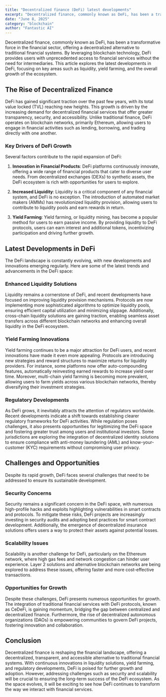 ```yaml
---
title: "Decentralized finance (DeFi) latest developments"
excerpt: "Decentralized finance, commonly known as DeFi, has been a transformative force in the financial sector, offering a decentralized alternative to tradit..."
date: "June 8, 2025"
category: "blockchain"
author: "Fantastic AI"
---
```


Decentralized finance, commonly known as DeFi, has been a transformative force in the financial sector, offering a decentralized alternative to traditional financial systems. By leveraging blockchain technology, DeFi provides users with unprecedented access to financial services without the need for intermediaries. This article explores the latest developments in DeFi, focusing on key areas such as liquidity, yield farming, and the overall growth of the ecosystem.

## The Rise of Decentralized Finance

DeFi has gained significant traction over the past few years, with its total value locked (TVL) reaching new heights. This growth is driven by the increasing demand for decentralized financial services that offer greater transparency, security, and accessibility. Unlike traditional finance, DeFi operates on blockchain networks, primarily Ethereum, allowing users to engage in financial activities such as lending, borrowing, and trading directly with one another.

### Key Drivers of DeFi Growth

Several factors contribute to the rapid expansion of DeFi:

1. **Innovation in Financial Products**: DeFi platforms continuously innovate, offering a wide range of financial products that cater to diverse user needs. From decentralized exchanges (DEXs) to synthetic assets, the DeFi ecosystem is rich with opportunities for users to explore.

2. **Increased Liquidity**: Liquidity is a critical component of any financial system, and DeFi is no exception. The introduction of automated market makers (AMMs) has revolutionized liquidity provision, allowing users to contribute to liquidity pools and earn rewards in return.

3. **Yield Farming**: Yield farming, or liquidity mining, has become a popular method for users to earn passive income. By providing liquidity to DeFi protocols, users can earn interest and additional tokens, incentivizing participation and driving further growth.

## Latest Developments in DeFi

The DeFi landscape is constantly evolving, with new developments and innovations emerging regularly. Here are some of the latest trends and advancements in the DeFi space:

### Enhanced Liquidity Solutions

Liquidity remains a cornerstone of DeFi, and recent developments have focused on improving liquidity provision mechanisms. Protocols are now implementing more sophisticated algorithms to optimize liquidity pools, ensuring efficient capital utilization and minimizing slippage. Additionally, cross-chain liquidity solutions are gaining traction, enabling seamless asset transfers across different blockchain networks and enhancing overall liquidity in the DeFi ecosystem.

### Yield Farming Innovations

Yield farming continues to be a major attraction for DeFi users, and recent innovations have made it even more appealing. Protocols are introducing new strategies and reward structures to maximize returns for liquidity providers. For instance, some platforms now offer auto-compounding features, automatically reinvesting earned rewards to increase yield over time. Moreover, multi-chain yield farming is becoming more prevalent, allowing users to farm yields across various blockchain networks, thereby diversifying their investment strategies.

### Regulatory Developments

As DeFi grows, it inevitably attracts the attention of regulators worldwide. Recent developments indicate a shift towards establishing clearer regulatory frameworks for DeFi activities. While regulation poses challenges, it also presents opportunities for legitimizing the DeFi space and fostering greater trust among users and institutional investors. Some jurisdictions are exploring the integration of decentralized identity solutions to ensure compliance with anti-money laundering (AML) and know-your-customer (KYC) requirements without compromising user privacy.

## Challenges and Opportunities

Despite its rapid growth, DeFi faces several challenges that need to be addressed to ensure its sustainable development.

### Security Concerns

Security remains a significant concern in the DeFi space, with numerous high-profile hacks and exploits highlighting vulnerabilities in smart contracts and protocols. To mitigate these risks, DeFi projects are increasingly investing in security audits and adopting best practices for smart contract development. Additionally, the emergence of decentralized insurance solutions offers users a way to protect their assets against potential losses.

### Scalability Issues

Scalability is another challenge for DeFi, particularly on the Ethereum network, where high gas fees and network congestion can hinder user experience. Layer 2 solutions and alternative blockchain networks are being explored to address these issues, offering faster and more cost-effective transactions.

### Opportunities for Growth

Despite these challenges, DeFi presents numerous opportunities for growth. The integration of traditional financial services with DeFi protocols, known as CeDeFi, is gaining momentum, bridging the gap between centralized and decentralized finance. Furthermore, the rise of decentralized autonomous organizations (DAOs) is empowering communities to govern DeFi projects, fostering innovation and collaboration.

## Conclusion

Decentralized finance is reshaping the financial landscape, offering a decentralized, transparent, and accessible alternative to traditional financial systems. With continuous innovations in liquidity solutions, yield farming, and regulatory developments, DeFi is poised for further growth and adoption. However, addressing challenges such as security and scalability will be crucial to ensuring the long-term success of the DeFi ecosystem. As the space evolves, it will be exciting to see how DeFi continues to transform the way we interact with financial services.